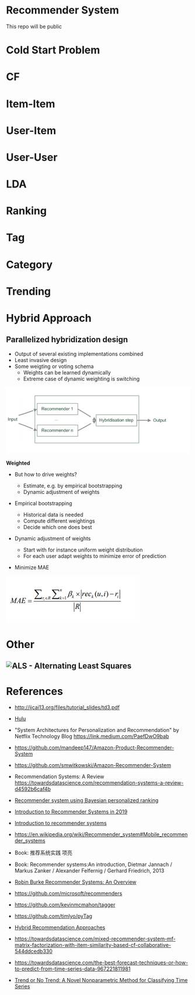 # Recommender System

This repo will be public


# Cold Start Problem

# CF

# Item-Item

# User-Item

# User-User

# LDA

# Ranking

# Tag 

# Category

# Trending



# Hybrid Approach 

## Parallelized hybridization design

- Output of several existing implementations combined
- Least invasive design
- Some weigting or voting schema
    - Weights can be learned dynamically
    - Extreme case of dynamic weighting is switching
    
    
![](res/parallelized_hybridization_design_idea.PNG)
    
**Weighted**

- But how to drive weights?
    - Estimate, e.g. by empirical bootstrapping
    - Dynamic adjustment of weights

- Empirical bootstrapping
    - Historical data is needed
    - Compute different weightings
    - Decide which one does best
    
- Dynamic adjustment of weights
    - Start with for instance uniform weight distribution
    - For each user adapt weights to minimize error of prediction
    
- Minimize MAE

![](res/parallelized_hybridization_design_weighted_MAE.PNG)


# Other

## ![ALS - Alternating Least Squares](https://github.com/microsoft/recommenders/blob/master/examples/00_quick_start/als_movielens.ipynb)



# References

- http://ijcai13.org/files/tutorial_slides/td3.pdf

- [Hulu](https://web.archive.org/web/20170406065247/http://tech.hulu.com/blog/2011/09/19/recommendation-system.html)

- "System Architectures for Personalization and Recommendation" by Netflix Technology Blog https://link.medium.com/PaefDwO9bab

- https://github.com/mandeep147/Amazon-Product-Recommender-System

- https://github.com/smwitkowski/Amazon-Recommender-System

- Recommendation Systems: A Review https://towardsdatascience.com/recommendation-systems-a-review-d4592b6caf4b

- [Recommender system using Bayesian personalized ranking](https://towardsdatascience.com/recommender-system-using-bayesian-personalized-ranking-d30e98bba0b9)

- [Introduction to Recommender Systems in 2019](https://tryolabs.com/blog/introduction-to-recommender-systems/)

- [Introduction to recommender systems](https://towardsdatascience.com/introduction-to-recommender-systems-6c66cf15ada)

- https://en.wikipedia.org/wiki/Recommender_system#Mobile_recommender_systems

- Book: 推荐系统实践 项亮

- Book: Recommender systems:An introduction, Dietmar Jannach / Markus Zanker / Alexander Felfernig / Gerhard Friedrich, 2013

- [Robin Burke Recommender Systems: An Overview](https://www.researchgate.net/publication/220604600_Recommender_Systems_An_Overview)

- https://github.com/microsoft/recommenders

- https://github.com/kevinmcmahon/tagger

- https://github.com/timlyo/pyTag

- [Hybrid Recommendation Approaches](https://www.math.uci.edu/icamp/courses/math77b/lecture_12w/pdfs/Chapter%2005%20-%20Hybrid%20recommendation%20approaches.pdf)

- https://towardsdatascience.com/mixed-recommender-system-mf-matrix-factorization-with-item-similarity-based-cf-collaborative-544ddcedb330


- https://towardsdatascience.com/the-best-forecast-techniques-or-how-to-predict-from-time-series-data-967221811981

- [Trend or No Trend: A Novel Nonparametric Method for Classifying Time Series](https://dspace.mit.edu/handle/1721.1/85399)
